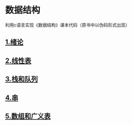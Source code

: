 # 数据结构
利用c语言实现《数据结构》课本代码（原书中以伪码形式出现）
## [1.绪论](https://github.com/XinghangLiu/-/blob/master/%E7%BB%AA%E8%AE%BA.md)
## [2.线性表](https://github.com/XinghangLiu/Data_Structure/blob/master/%E7%BA%BF%E6%80%A7%E8%A1%A8.md)
## [3.栈和队列](https://github.com/XinghangLiu/Data_Structure/blob/master/%E6%A0%88%E5%92%8C%E9%98%9F%E5%88%97.md)
## [4.串](https://github.com/XinghangLiu/Data_Structure/blob/master/%E4%B8%B2.md)
## [5.数组和广义表](https://github.com/XinghangLiu/Data_Structure/blob/master/%E6%95%B0%E7%BB%84%E5%92%8C%E5%B9%BF%E4%B9%89%E8%A1%A8.md)
   

